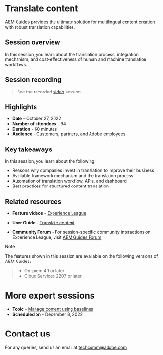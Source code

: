# Translate content
AEM Guides provides the ultimate solution for multilingual content creation with robust translation capabilities.

## Session overview
 In this session, you learn about the translation process, integration mechanism, and cost-effectiveness of human and machine translation workflows.

## Session recording
>See the recorded [video](https://video.tv.adobe.com/v/3414140/translation-aem-guides?quality=12&learn=on) session.

## Highlights
 - **Date** - October 27, 2022 
 - **Number of attendees** - 94
 - **Duration** - 60 minutes
 - **Audience** - Customers, partners, and Adobe employees
 
## Key takeaways
In this session, you learn about the following:
 - Reasons why companies invest in translation to improve their business
 - Available framework mechanism and the translation process
 - Automation of translation workflow, APIs, and dashboard
 - Best practices for structured content translation
 
## Related resources 
 - **Feature videos** -  [Experience League](https://experienceleague.adobe.com/docs/experience-manager-guides-learn/videos/advanced-user-guide/overview.html?lang=en)
 
 - **User Guide** - [Translate content](https://help.adobe.com/en_US/xml-documentation-for-adobe-experience-manager/index.html#t=DXML-master-map%2Ftranslation.html)
 
 - **Community Forum** - For session-specific community interactions on Experience League, visit [AEM Guides Forum](https://experienceleaguecommunities.adobe.com/t5/experience-manager-guides/bd-p/xml-documentation-discussions)
 
>[!NOTE]
 The features shown in this session are available on the following versions of AEM Guides:
> - On-prem 4.1 or later 
> - Cloud Services 2207 or later

# More expert sessions 
 - **Topic** - [Manage content using baselines](baselines-dec22.md) 
 - **Scheduled on** - December 8, 2022
  
# Contact us
For any queries, send us an email at techcomm@adobe.com.